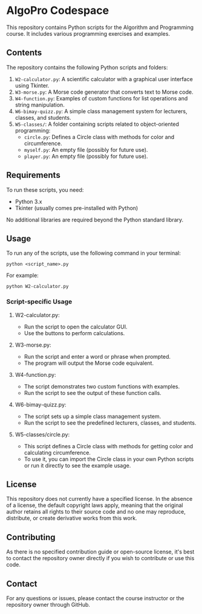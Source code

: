 # AlgoPro Codespace

This repository contains Python scripts for the Algorithm and Programming course. It includes various programming exercises and examples.

## Contents

The repository contains the following Python scripts and folders:

1. `W2-calculator.py`: A scientific calculator with a graphical user interface using Tkinter.
2. `W3-morse.py`: A Morse code generator that converts text to Morse code.
3. `W4-function.py`: Examples of custom functions for list operations and string manipulation.
4. `W6-bimay-quizz.py`: A simple class management system for lecturers, classes, and students.
5. `W5-classes/`: A folder containing scripts related to object-oriented programming:
   - `circle.py`: Defines a Circle class with methods for color and circumference.
   - `myself.py`: An empty file (possibly for future use).
   - `player.py`: An empty file (possibly for future use).

## Requirements

To run these scripts, you need:

- Python 3.x
- Tkinter (usually comes pre-installed with Python)

No additional libraries are required beyond the Python standard library.

## Usage

To run any of the scripts, use the following command in your terminal:

```
python <script_name>.py
```

For example:

```
python W2-calculator.py
```

### Script-specific Usage

1. W2-calculator.py:
   - Run the script to open the calculator GUI.
   - Use the buttons to perform calculations.

2. W3-morse.py:
   - Run the script and enter a word or phrase when prompted.
   - The program will output the Morse code equivalent.

3. W4-function.py:
   - The script demonstrates two custom functions with examples.
   - Run the script to see the output of these function calls.

4. W6-bimay-quizz.py:
   - The script sets up a simple class management system.
   - Run the script to see the predefined lecturers, classes, and students.

5. W5-classes/circle.py:
   - This script defines a Circle class with methods for getting color and calculating circumference.
   - To use it, you can import the Circle class in your own Python scripts or run it directly to see the example usage.

## License

This repository does not currently have a specified license. In the absence of a license, the default copyright laws apply, meaning that the original author retains all rights to their source code and no one may reproduce, distribute, or create derivative works from this work.

## Contributing

As there is no specified contribution guide or open-source license, it's best to contact the repository owner directly if you wish to contribute or use this code.

## Contact

For any questions or issues, please contact the course instructor or the repository owner through GitHub.
